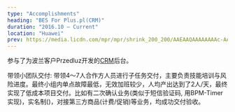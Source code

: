 ```yaml
---
type: "Accomplishments"
heading: "BES For Plus.pl(CRM)"
duration: "2016.10 – Current"
location: "Huawei"
prev: https://media.licdn.com/mpr/mpr/shrink_200_200/AAEAAQAAAAAAAAc-AAAAJDM1Njg3YWYzLWY4ODEtNDhmMy1hYWQ2LTA2ZjE4Mjk2ZDM2YQ.png
---
```


参与了为波兰客户Przedluz开发的[CRM](http://developer.huawei.com/ict/cn/doc/bes-overview-what/index.html/zh-cn_topic_0041366762)后台。

带领小团队交付: 带领4～7人合作方人员进行子任务交付，主要负责技能培训与风险进度。最终小组内单点故障最低，无效加班较少，人均产出达到了2人/天，最终实现了低成本项目交付。比如有二次确认业务(类似于短信验证码, 用BPM-Timer实现)，实名制()，对接第三方商品(计费/促销)等业务，均成功交付验收。

